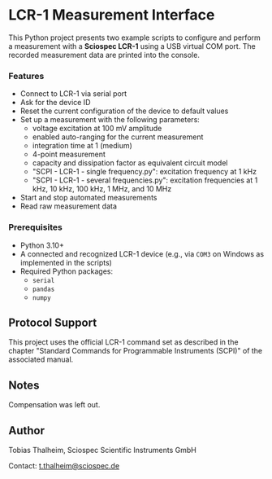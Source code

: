 # LCR-1 Measurement Interface

This Python project presents two example scripts to configure and perform a measurement with a **Sciospec LCR-1** using a USB virtual COM port. The recorded measurement data are printed into the console.

### Features

- Connect to LCR-1 via serial port
- Ask for the device ID
- Reset the current configuration of the device to default values
- Set up a measurement with the following parameters:
    - voltage excitation at 100 mV amplitude
    - enabled auto-ranging for the current measurement
    - integration time at 1 (medium)
    - 4-point measurement
    - capacity and dissipation factor as equivalent circuit model
    - "SCPI - LCR-1 - single frequency.py": excitation frequency at 1 kHz
    - "SCPI - LCR-1 - several frequencies.py": excitation frequencies at 1 kHz, 10 kHz, 100 kHz, 1 MHz, and 10 MHz
- Start and stop automated measurements
- Read raw measurement data

### Prerequisites

- Python 3.10+
- A connected and recognized LCR-1 device (e.g., via `COM3` on Windows as implemented in the scripts)
- Required Python packages:
  - `serial`
  - `pandas`
  - `numpy`

## Protocol Support
This project uses the official LCR-1 command set as described in the chapter "Standard Commands for Programmable Instruments (SCPI)" of the associated manual.

## Notes

Compensation was left out.

## Author

Tobias Thalheim, Sciospec Scientific Instruments GmbH

Contact: t.thalheim@sciospec.de
